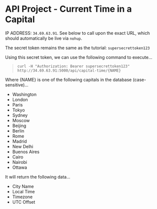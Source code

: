# API Project - Current Time in a Capital
IP ADDRESS: `34.69.63.91`. See below to call upon the exact URL, which should automatically be live via `nohup`.

The secret token remains the same as the tutorial: `supersecrettoken123`

Using this secret token, we can use the following command to execute...
> `curl -H "Authorization: Bearer supersecrettoken123" http://34.69.63.91:5000/api/capital-time/{NAME}`

Where {NAME} is one of the following capitals in the database (case-sensitive)...
- Washington
- London
- Paris
- Tokyo
- Sydney
- Moscow
- Beijing
- Berlin
- Rome
- Madrid
- New Delhi
- Buenos Aires
- Cairo
- Nairobi
- Ottawa

It will return the following data...
- City Name
- Local Time
- Timezone
- UTC Offset
